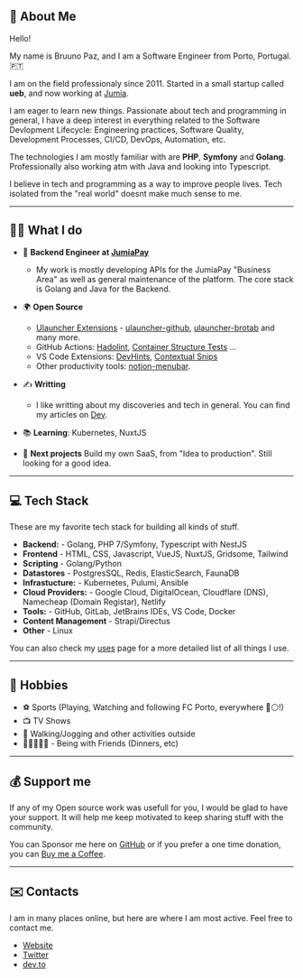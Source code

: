 ## 👋 About Me 

Hello!

My name is Bruuno Paz, and I am a Software Engineer from Porto, Portugal. 🇵🇹

I am on the field professionaly since 2011. Started in a small startup called **ueb**, and now working at [Jumia](https://group.jumia.com/).

I am eager to learn new things. Passionate about tech and programming in general, I have a deep interest in everything related to the Software Devlopment Lifecycle: Engineering practices, Software Quality, Development Processes, CI/CD, DevOps, Automation, etc.

The technologies I am mostly familiar with are **PHP**, **Symfony** and **Golang**. Professionally also working atm with Java and looking into Typescript.

I believe in tech and programming as a way to improve people lives. Tech isolated from the "real world" doesnt make much sense to me.

---

## 👨‍💻 What I do

* :briefcase: **Backend Engineer at [JumiaPay](https://pay.jumia.com.ng)** 
  * My work is mostly developing APIs for the JumiaPay "Business Area" as well as general maintenance of the platform. The core stack is Golang and Java for the Backend.

* 🌍 **Open Source**
  * [Ulauncher Extensions](https://ext.ulauncher.io/) - [ulauncher-github](https://github.com/brpaz/ulauncher-github), [ulauncher-brotab](https://ext.ulauncher.io/-/github-brpaz-ulauncher-brotab) and many more.
  * GitHub Actions: [Hadolint](https://github.com/brpaz/hadolint-action), [Container Structure Tests](https://github.com/brpaz/structure-tests-action) ...
  * VS Code Extensions: [DevHints](https://marketplace.visualstudio.com/items?itemName=brpaz.devhints), [Contextual Snips](https://github.com/brpaz/vscode-contextual-snips)
  * Other productivity tools: [notion-menubar](https://github.com/brpaz/notion-menubar). 
  
* ✍️ **Writting**
  * I like writting about my discoveries and tech in general. You can find my articles on [Dev](https://dev.to/brpaz).
* 📚 **Learning**: Kubernetes, NuxtJS
* 🚧 **Next projects** Build my own SaaS, from "Idea to production". Still looking for a good idea.

---

## :computer: Tech Stack

These are my favorite tech stack for building all kinds of stuff.

* **Backend:** - Golang, PHP 7/Symfony, Typescript with NestJS
* **Frontend** - HTML, CSS, Javascript, VueJS, NuxtJS, Gridsome, Tailwind
* **Scripting** - Golang/Python
* **Datastores** - PostgresSQL, Redis, ElasticSearch, FaunaDB
* **Infrastucture:** - Kubernetes, Pulumi, Ansible
* **Cloud Providers:** - Google Cloud, DigitalOcean, Cloudflare (DNS), Namecheap (Domain Registar), Netlify
* **Tools:** - GitHub, GitLab, JetBrains IDEs, VS Code, Docker
* **Content Management** - Strapi/Directus
* **Other** - Linux

You can also check my [uses](https://brunopaz.dev/uses/) page for a more detailed list of all things I use.

---

## 🌅 Hobbies

* ⚽ Sports (Playing, Watching and following FC Porto, everywhere 🔵⚪!)
* 📺 TV Shows
* 🏃 Walking/Jogging and other activities outside
* 🧑🏻‍🤝‍🧑🏽 - Being with Friends (Dinners, etc)

---

## 💰 Support me

If any of my Open source work was usefull for you, I would be glad to have your support. It will help me keep motivated to keep sharing stuff with the community.

You can Sponsor me here on [GitHub](https://github.com/sponsors/brpaz) or if you prefer a one time donation, you can [Buy me a Coffee](https://www.buymeacoffee.com/Z1Bu6asGV).

---

## :envelope: Contacts

I am in many places online, but here are where I am most active. Feel free to contact me.

* [Website](https://brunopaz.dev)
* [Twitter](https://twitter.com/brunopaz88)
* [dev.to](https://dev.to/brpaz)
